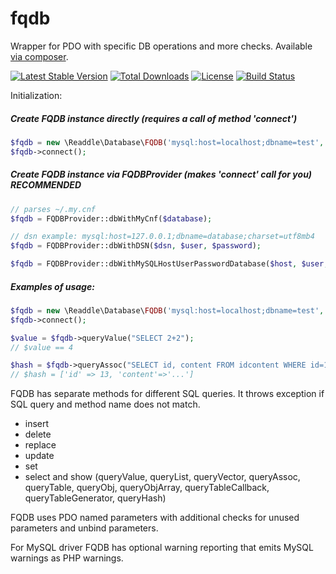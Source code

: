 fqdb
====

Wrapper for PDO with specific DB operations and more checks. Available [via composer](https://packagist.org/packages/readdle/fqdb). 

[![Latest Stable Version](https://poser.pugx.org/readdle/fqdb/v/stable)](https://packagist.org/packages/readdle/fqdb) [![Total Downloads](https://poser.pugx.org/readdle/fqdb/downloads)](https://packagist.org/packages/readdle/fqdb) [![License](https://poser.pugx.org/readdle/fqdb/license)](https://packagist.org/packages/readdle/fqdb) [![Build Status](https://travis-ci.org/readdle/fqdb.svg?branch=master)](https://travis-ci.org/readdle/fqdb)

Initialization:
##### Create FQDB instance directly (requires a call of method 'connect')

```php
$fqdb = new \Readdle\Database\FQDB('mysql:host=localhost;dbname=test', 'user', 'password');
$fqdb->connect();
```

##### Create FQDB instance via FQDBProvider (makes 'connect' call for you) **RECOMMENDED**
```php
// parses ~/.my.cnf
$fqdb = FQDBProvider::dbWithMyCnf($database); 

// dsn example: mysql:host=127.0.0.1;dbname=database;charset=utf8mb4
$fqdb = FQDBProvider::dbWithDSN($dsn, $user, $password);

$fqdb = FQDBProvider::dbWithMySQLHostUserPasswordDatabase($host, $user, $password, $database);

```

##### Examples of usage: 

```php
$fqdb = new \Readdle\Database\FQDB('mysql:host=localhost;dbname=test', 'user', 'password');
$fqdb->connect();

$value = $fqdb->queryValue("SELECT 2+2");
// $value == 4

$hash = $fqdb->queryAssoc("SELECT id, content FROM idcontent WHERE id=13");
// $hash = ['id' => 13, 'content'=>'...'] 

```

FQDB has separate methods for different SQL queries. It throws exception if SQL query and method name does not match.

- insert 
- delete 
- replace 
- update
- set 
- select and show (queryValue, queryList, queryVector, queryAssoc, queryTable, queryObj, queryObjArray, queryTableCallback, queryTableGenerator, queryHash) 


FQDB uses PDO named parameters with additional checks for unused parameters and unbind parameters.

For MySQL driver FQDB has optional warning reporting that emits MySQL warnings as PHP warnings. 

